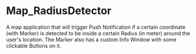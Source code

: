 # Map_RadiusDetector
A map application that will trigger Push Notification if a certain coordinate (with Marker) is detected to be inside a certain Radius (in meter) around the user's location. 
The Marker also has a custom Info Window with some clickable Buttons on it. 
